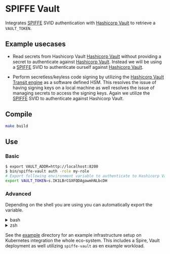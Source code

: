 # SPIFFE Vault

Integrates [SPIFFE][spiffe] SVID authentication with [Hashicorp Vault][hashivault] to retrieve a `VAULT_TOKEN`.

## Example usecases

- Read secrets from Hashicorp Vault [Hashicorp Vault][hashivault] without providing a secret to authenticate against [Hashicorp Vault][hashivault]. Instead we will be using a [SPIFFE][spiffe] SVID to authenticate ourself against [Hashicorp Vault][hashivault].

- Perform secretless/keyless code signing by utilizing the [Hashicorp Vault Transit engine](https://www.vaultproject.io/docs/secrets/transit) as a software defined HSM. This resolves the issue of having signing keys on a local machine as well resolves the issue of managing secrets to access the signing keys. Again we utilize the [SPIFFE][spiffe] SVID to authenticate against Hashicorp Vault.

[hashivault]: https://vaultproject.org "hashicorp Vault"
[spiffe]: https://spiffe.io "SPIFFE"

## Compile

```bash
make build
```

## Use

### Basic

```bash
$ export VAULT_ADDR=http://localhost:8200
$ bin/spiffe-vault auth -role my-role
# Export following environment variable to authenticate to Hashicorp Vault
export VAULT_TOKEN=s.IK1LBrCGXFQDAgawmhNLbcDH
```

### Advanced

Depending on the shell you are using you can automatically export the variable.

<details>
  <summary>bash</summary>

```bash
$ export VAULT_ADDR=http://localhost:8200
$ echo "$(bin/spiffe-vault auth -role my-role)" > /tmp/spiffe-vault
$ source /tmp/spiffe-vault
$ vault kv get secrets/my-key
====== Metadata ======
Key              Value
---              -----
created_time     2021-08-24T08:20:54.925866504Z
deletion_time    n/a
destroyed        false
version          1

============= Data =============
Key                       Value
---                       -----
username                  marco
password                  Supers3cr3t!
$ vault token lookup
Key                 Value
---                 -----
accessor            rwpXIHXzbVIMN2TL25Lfssef
creation_time       1629970184
creation_ttl        1m
display_name        jwt-spiffe://dev.localhost/ns/my-app/sa/my-app-backend
entity_id           8904661e-5a9f-3af5-c269-257e8a0a31d0
expire_time         2021-08-26T09:30:44.424072877Z
explicit_max_ttl    0s
id                  s.eOdhqe1hVV0OPS7M0TSeEqjG
issue_time          2021-08-26T09:29:44.424078028Z
meta                map[role:my-role]
num_uses            0
orphan              true
path                auth/jwt/login
policies            [default my-role]
renewable           true
ttl                 13s
type                service
$ vault token renew
Key                  Value
---                  -----
token                s.f1mFvr0TdEuvmfcZT0jBLCc5
token_accessor       vxginlb81XMEIPefLpRz1P24
token_duration       1m
token_renewable      true
token_policies       ["default" "my-role"]
identity_policies    []
policies             ["default" "my-role"]
token_meta_role      my-role
$ vault token lookup
Key                  Value
---                  -----
accessor             vxginlb81XMEIPefLpRz1P24
creation_time        1629970320
creation_ttl         1m
display_name         jwt-spiffe://dev.localhost/ns/my-app/sa/my-app-backend
entity_id            8904661e-5a9f-3af5-c269-257e8a0a31d0
expire_time          2021-08-26T09:33:53.57444787Z
explicit_max_ttl     0s
id                   s.f1mFvr0TdEuvmfcZT0jBLCc5
issue_time           2021-08-26T09:32:00.135787193Z
last_renewal         2021-08-26T09:32:53.574447972Z
last_renewal_time    1629970373
meta                 map[role:my-role]
num_uses             0
orphan               true
path                 auth/jwt/login
policies             [default my-role]
renewable            true
ttl                  56s
type                 service
$ vault write transit/sign/my-key input="$(echo stuff | base64)"
Key            Value
---            -----
key_version    1
signature      vault:v1:MEUCIFAWmHPyLJ6V0mjMgqr5UnV40bkCEUEGqApcYI54VAPIAiEAqyG2VkFc2wpYs/n47mK4vgfTVbXjWJzMM7Fxr/bR7LE=
$ vault write transit/verify/my-key input="$(echo stuff | base64)" signature=vault:v1:MEUCIFAWmHPyLJ6V0mjMgqr5UnV40bkCEUEGqApcYI54VAPIAiEAqyG2VkFc2wpYs/n47mK4vgfTVbXjWJzMM7Fxr/bR7LE=
```

</details>

<details>
  <summary>zsh</summary>

```zsh
$ export VAULT_ADDR=http://localhost:8200
$ source <(bin/spiffe-vault auth -role my-role)
$ vault kv get secrets/my-key
====== Metadata ======
Key              Value
---              -----
created_time     2021-08-24T08:20:54.925866504Z
deletion_time    n/a
destroyed        false
version          1

============= Data =============
Key                       Value
---                       -----
username                  marco
password                  Supers3cr3t!
$ vault token lookup
Key                 Value
---                 -----
accessor            rwpXIHXzbVIMN2TL25Lfssef
creation_time       1629970184
creation_ttl        1m
display_name        jwt-spiffe://dev.localhost/ns/my-app/sa/my-app-backend
entity_id           8904661e-5a9f-3af5-c269-257e8a0a31d0
expire_time         2021-08-26T09:30:44.424072877Z
explicit_max_ttl    0s
id                  s.eOdhqe1hVV0OPS7M0TSeEqjG
issue_time          2021-08-26T09:29:44.424078028Z
meta                map[role:my-role]
num_uses            0
orphan              true
path                auth/jwt/login
policies            [default my-role]
renewable           true
ttl                 13s
type                service
$ vault token renew
Key                  Value
---                  -----
token                s.f1mFvr0TdEuvmfcZT0jBLCc5
token_accessor       vxginlb81XMEIPefLpRz1P24
token_duration       1m
token_renewable      true
token_policies       ["default" "my-role"]
identity_policies    []
policies             ["default" "my-role"]
token_meta_role      my-role
$ vault token lookup
Key                  Value
---                  -----
accessor             vxginlb81XMEIPefLpRz1P24
creation_time        1629970320
creation_ttl         1m
display_name         jwt-spiffe://dev.localhost/ns/my-app/sa/my-app-backend
entity_id            8904661e-5a9f-3af5-c269-257e8a0a31d0
expire_time          2021-08-26T09:33:53.57444787Z
explicit_max_ttl     0s
id                   s.f1mFvr0TdEuvmfcZT0jBLCc5
issue_time           2021-08-26T09:32:00.135787193Z
last_renewal         2021-08-26T09:32:53.574447972Z
last_renewal_time    1629970373
meta                 map[role:my-role]
num_uses             0
orphan               true
path                 auth/jwt/login
policies             [default my-role]
renewable            true
ttl                  56s
type                 service
$ vault write transit/sign/my-key input="$(echo stuff | base64)"
Key            Value
---            -----
key_version    1
signature      vault:v1:MEUCIFAWmHPyLJ6V0mjMgqr5UnV40bkCEUEGqApcYI54VAPIAiEAqyG2VkFc2wpYs/n47mK4vgfTVbXjWJzMM7Fxr/bR7LE=
$ vault write transit/verify/my-key input="$(echo stuff | base64)" signature=vault:v1:MEUCIFAWmHPyLJ6V0mjMgqr5UnV40bkCEUEGqApcYI54VAPIAiEAqyG2VkFc2wpYs/n47mK4vgfTVbXjWJzMM7Fxr/bR7LE=
```

</details>

See the [example](example) directory for an example infrastructure setup on Kubernetes integration the whole eco-system. This includes a Spire, Vault deployment as well utilizing `spiffe-vault` as en example workload.
